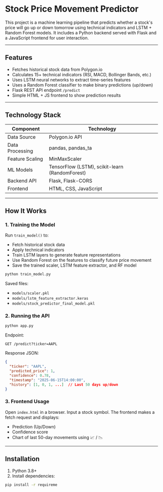 # Stock Price Movement Predictor

This project is a machine learning pipeline that predicts whether a stock's price will go up or down tomorrow using technical indicators and LSTM + Random Forest models. It includes a Python backend served with Flask and a JavaScript frontend for user interaction.

---

## Features

* Fetches historical stock data from Polygon.io
* Calculates 15+ technical indicators (RSI, MACD, Bollinger Bands, etc.)
* Uses LSTM neural networks to extract time-series features
* Uses a Random Forest classifier to make binary predictions (up/down)
* Flask REST API endpoint `/predict`
* Simple HTML + JS frontend to show prediction results

---

## Technology Stack

| Component       | Technology                                     |
| --------------- | ---------------------------------------------- |
| Data Source     | Polygon.io API                                 |
| Data Processing | pandas, pandas\_ta                             |
| Feature Scaling | MinMaxScaler                                   |
| ML Models       | TensorFlow (LSTM), scikit-learn (RandomForest) |
| Backend API     | Flask, Flask-CORS                              |
| Frontend        | HTML, CSS, JavaScript                          |

---

## How It Works

### 1. Training the Model

Run `train_model()` to:

* Fetch historical stock data
* Apply technical indicators
* Train LSTM layers to generate feature representations
* Use Random Forest on the features to classify future price movement
* Save the trained scaler, LSTM feature extractor, and RF model

```bash
python train_model.py
```

Saved files:

* `models/scaler.pkl`
* `models/lstm_feature_extractor.keras`
* `models/stock_predictor_final_model.pkl`

### 2. Running the API

```bash
python app.py
```

Endpoint:

```
GET /predict?ticker=AAPL
```

Response JSON:

```json
{
  "ticker": "AAPL",
  "predicted_price": 1,
  "confidence": 0.78,
  "timestamp": "2025-06-15T14:00:00",
  "history": [1, 0, 1, ...]  // Last 50 days up/down
}
```

### 3. Frontend Usage

Open `index.html` in a browser. Input a stock symbol. The frontend makes a fetch request and displays:

* Prediction (Up/Down)
* Confidence score
* Chart of last 50-day movements using 📈 / 📉

---

## Installation

1. Python 3.8+
2. Install dependencies:

```bash
pip install -r requireme
```
